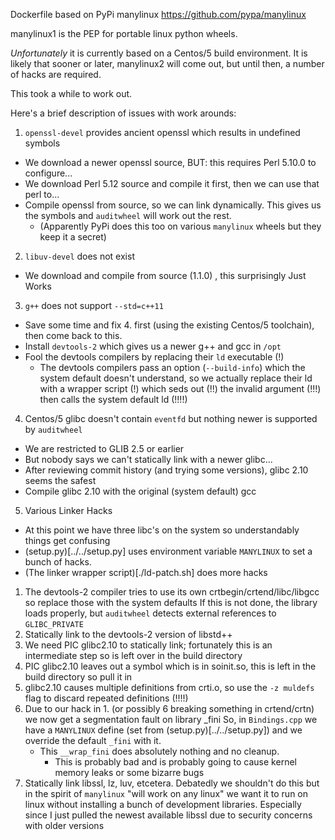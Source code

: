 Dockerfile based on PyPi manylinux https://github.com/pypa/manylinux

manylinux1 is the PEP for portable linux python wheels.

*Unfortunately* it is currently based on a Centos/5 build environment.
It is likely that sooner or later, manylinux2 will come out, but until then, a number of hacks are required.

This took a while to work out.

Here's a brief description of issues with work arounds:

1. `openssl-devel` provides ancient openssl which results in undefined symbols
 * We download a newer openssl source, BUT: this requires Perl 5.10.0 to configure...
 * We download Perl 5.12 source and compile it first, then we can use that perl to...
 * Compile openssl from source, so we can link dynamically. This gives us the symbols and `auditwheel` will work out the rest.
   * (Apparently PyPi does this too on various `manylinux` wheels but they keep it a secret)
 
2. `libuv-devel` does not exist
 * We download and compile from source (1.1.0) , this surprisingly Just Works

3. `g++` does not support `--std=c++11` 
 * Save some time and fix 4. first (using the existing Centos/5 toolchain), then come back to this.
 * Install `devtools-2` which gives us a newer g++ and gcc in `/opt`
 * Fool the devtools compilers by replacing their `ld` executable (!)
   * The devtools compilers pass an option (`--build-info`) which the system default doesn't understand, so
     we actually replace their ld with a wrapper script (!) which seds out (!!) the invalid argument (!!!)
     then calls the system default ld (!!!!)

4. Centos/5 glibc doesn't contain `eventfd` but nothing newer is supported by `auditwheel`
 * We are restricted to GLIB 2.5 or earlier
 * But nobody says we can't statically link with a newer glibc...
  * After reviewing commit history (and trying some versions), glibc 2.10 seems the safest
  * Compile glibc 2.10 with the original (system default) gcc

5. Various Linker Hacks
 * At this point we have three libc's on the system so understandably things get confusing
 * (setup.py)[../../setup.py] uses environment variable `MANYLINUX` to set a bunch of hacks.
 * (The linker wrapper script)[./ld-patch.sh] does more hacks
  1. The devtools-2 compiler tries to use its own crtbegin/crtend/libc/libgcc so replace those with the system defaults
     If this is not done, the library loads properly, but `auditwheel` detects external references to `GLIBC_PRIVATE`
  2. Statically link to the devtools-2 version of libstd++
  4. We need PIC glibc2.10 to statically link; fortunately this is an intermediate step so is left over in the build directory
  5. PIC glibc2.10 leaves out a symbol which is in soinit.so, this is left in the build directory so pull it in
  6. glibc2.10 causes multiple definitions from crti.o, so use the `-z muldefs` flag to discard repeated definitions (!!!!)
  7. Due to our hack in 1. (or possibly 6 breaking something in crtend/crtn) we now get a segmentation fault on library _fini
     So, in `Bindings.cpp` we have a `MANYLINUX` define (set from (setup.py)[../../setup.py]) and we override the default `_fini` with it.
     * This `__wrap_fini` does absolutely nothing and no cleanup.
       * This is probably bad and is probably going to cause kernel memory leaks or some bizarre bugs
  8. Statically link libssl, lz, luv, etcetera.
     Debatedly we shouldn't do this but in the spirit of `manylinux` "will work on any linux" we want it to run on linux without installing a bunch of development libraries.
     Especially since I just pulled the newest available libssl due to security concerns with older versions
  
  
 

